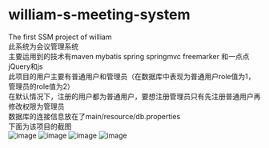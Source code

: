 # william-s-meeting-system
The first SSM project of william<br>
此系统为会议管理系统<br>
主要运用到的技术有maven mybatis spring springmvc freemarker 和一点点jQuery和js<br>
此项目的用户主要有普通用户和管理员（在数据库中表现为普通用户role值为1，管理员的role值为2）<br>
在默认情况下，注册的用户都为普通用户，要想注册管理员只有先注册普通用户再修改权限为管理员<br>
数据库的连接信息放在了main/resource/db.properties<br>
下面为该项目的截图<br>
![image](https://user-images.githubusercontent.com/81452113/122359450-26e55e00-cf88-11eb-8e39-99eadacf0ac2.png)
![image](https://user-images.githubusercontent.com/81452113/122359521-3369b680-cf88-11eb-878f-ff9639aadc2f.png)
![image](https://user-images.githubusercontent.com/81452113/122359580-4086a580-cf88-11eb-8c43-d3bb9bab97b7.png)
![image](https://user-images.githubusercontent.com/81452113/122359625-4bd9d100-cf88-11eb-8c2e-5a0acb3a4c14.png)

